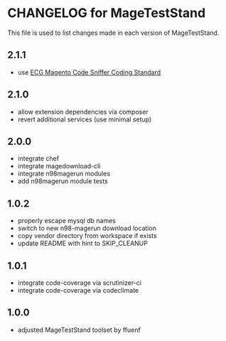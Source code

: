 # CHANGELOG for MageTestStand

This file is used to list changes made in each version of MageTestStand.

## 2.1.1 
- use [ECG Magento Code Sniffer Coding Standard](https://github.com/magento-ecg/coding-standard)

## 2.1.0
- allow extension dependencies via composer
- revert additional services (use minimal setup)

## 2.0.0
- integrate chef
- integrate magedownload-cli
- integrate n98magerun modules
- add n98magerun module tests

## 1.0.2
- properly escape mysql db names
- switch to new n98-magerun download location
- copy vendor directory from workspace if exists
- update README with hint to SKIP_CLEANUP

## 1.0.1
- integrate code-coverage via scrutinizer-ci
- integrate code-coverage via codeclimate

## 1.0.0
- adjusted MageTestStand toolset by ffuenf
